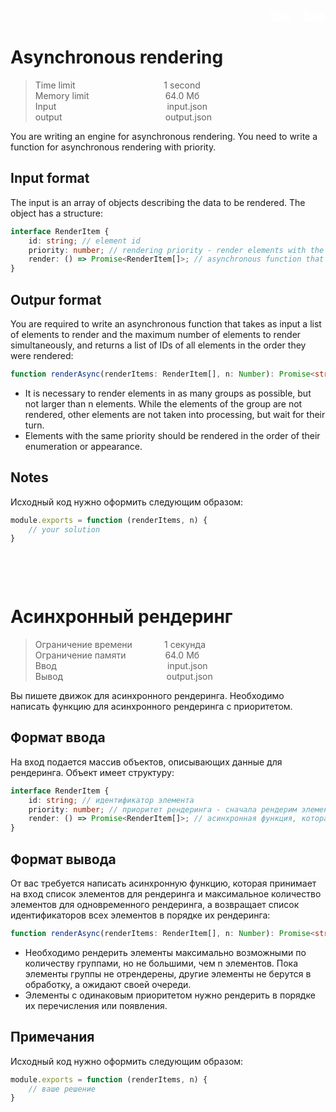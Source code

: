 <div style="display: flex; justify-content: flex-end; align-items: center; gap: 4px; width: 100%; font-size: 20px; font-weight: 700; color: white;">
<a style="color: white;" href="#en">Eng</a>
<span style="font-size: 18px; font-weight: 500;">|</span>
<a style="color: white;" href="#ru">Rus</a>
</div>

<div id="en"></div>

# **Asynchronous rendering**

> Time limit&nbsp;&nbsp;&nbsp;&nbsp;&nbsp;&nbsp;&nbsp;&nbsp;&nbsp;&nbsp;&nbsp;&nbsp;&nbsp;&nbsp;&nbsp;&nbsp;&nbsp;&nbsp;&nbsp;&nbsp;&nbsp;&nbsp;&nbsp;&nbsp;&nbsp;&nbsp;&nbsp;&nbsp;&nbsp;&nbsp;&nbsp;&nbsp;&nbsp;&nbsp;&nbsp;&nbsp;1 second  
> Memory limit&nbsp;&nbsp;&nbsp;&nbsp;&nbsp;&nbsp;&nbsp;&nbsp;&nbsp;&nbsp;&nbsp;&nbsp;&nbsp;&nbsp;&nbsp;&nbsp;&nbsp;&nbsp;&nbsp;&nbsp;&nbsp;&nbsp;&nbsp;&nbsp;&nbsp;&nbsp;&nbsp;&nbsp;&nbsp;&nbsp;&nbsp;64.0 Мб  
> Input&nbsp;&nbsp;&nbsp;&nbsp;&nbsp;&nbsp;&nbsp;&nbsp;&nbsp;&nbsp;&nbsp;&nbsp;&nbsp;&nbsp;&nbsp;&nbsp;&nbsp;&nbsp;&nbsp;&nbsp;&nbsp;&nbsp;&nbsp;&nbsp;&nbsp;&nbsp;&nbsp;&nbsp;&nbsp;&nbsp;&nbsp;&nbsp;&nbsp;&nbsp;&nbsp;&nbsp;&nbsp;&nbsp;&nbsp;&nbsp;&nbsp;&nbsp;&nbsp;&nbsp;&nbsp;input.json  
> output&nbsp;&nbsp;&nbsp;&nbsp;&nbsp;&nbsp;&nbsp;&nbsp;&nbsp;&nbsp;&nbsp;&nbsp;&nbsp;&nbsp;&nbsp;&nbsp;&nbsp;&nbsp;&nbsp;&nbsp;&nbsp;&nbsp;&nbsp;&nbsp;&nbsp;&nbsp;&nbsp;&nbsp;&nbsp;&nbsp;&nbsp;&nbsp;&nbsp;&nbsp;&nbsp;&nbsp;&nbsp;&nbsp;&nbsp;&nbsp;&nbsp;&nbsp;output.json
  
You are writing an engine for asynchronous rendering. You need to write a function for asynchronous rendering with priority.

## **Input format**
The input is an array of objects describing the data to be rendered. The object has a structure:

```ts
interface RenderItem {
    id: string; // element id
    priority: number; // rendering priority - render elements with the highest priority first
    render: () => Promise<RenderItem[]>; // asynchronous function that renders the current element and returns a list of nested elements to render or null
}
```
## **Outpur format**
You are required to write an asynchronous function that takes as input a list of elements to render and the maximum number of elements to render simultaneously, and returns a list of IDs of all elements in the order they were rendered:

```ts
function renderAsync(renderItems: RenderItem[], n: Number): Promise<string[]>;
```
- It is necessary to render elements in as many groups as possible, but not larger than n elements. While the elements of the group are not rendered, other elements are not taken into processing, but wait for their turn.
- Elements with the same priority should be rendered in the order of their enumeration or appearance.

## **Notes**
Исходный код нужно оформить следующим образом:
``` js
module.exports = function (renderItems, n) {  
    // your solution
}
```

<div id="ru" style="margin-top: 100px"></div>

# **Асинхронный рендеринг**

> Ограничение времени&nbsp;&nbsp;&nbsp;&nbsp;&nbsp;&nbsp;&nbsp;&nbsp;&nbsp;&nbsp;&nbsp;&nbsp;&nbsp;1 секунда  
> Ограничение памяти&nbsp;&nbsp;&nbsp;&nbsp;&nbsp;&nbsp;&nbsp;&nbsp;&nbsp;&nbsp;&nbsp;&nbsp;&nbsp;&nbsp;&nbsp;&nbsp;64.0 Мб  
> Ввод&nbsp;&nbsp;&nbsp;&nbsp;&nbsp;&nbsp;&nbsp;&nbsp;&nbsp;&nbsp;&nbsp;&nbsp;&nbsp;&nbsp;&nbsp;&nbsp;&nbsp;&nbsp;&nbsp;&nbsp;&nbsp;&nbsp;&nbsp;&nbsp;&nbsp;&nbsp;&nbsp;&nbsp;&nbsp;&nbsp;&nbsp;&nbsp;&nbsp;&nbsp;&nbsp;&nbsp;&nbsp;&nbsp;&nbsp;&nbsp;&nbsp;&nbsp;&nbsp;&nbsp;&nbsp;input.json  
> Вывод&nbsp;&nbsp;&nbsp;&nbsp;&nbsp;&nbsp;&nbsp;&nbsp;&nbsp;&nbsp;&nbsp;&nbsp;&nbsp;&nbsp;&nbsp;&nbsp;&nbsp;&nbsp;&nbsp;&nbsp;&nbsp;&nbsp;&nbsp;&nbsp;&nbsp;&nbsp;&nbsp;&nbsp;&nbsp;&nbsp;&nbsp;&nbsp;&nbsp;&nbsp;&nbsp;&nbsp;&nbsp;&nbsp;&nbsp;&nbsp;&nbsp;&nbsp;output.json
  
Вы пишете движок для асинхронного рендеринга. Необходимо написать функцию для асинхронного рендеринга с приоритетом.

## **Формат ввода**
На вход подается массив объектов, описывающих данные для рендеринга. Объект имеет структуру:

```ts
interface RenderItem {
    id: string; // идентификатор элемента
    priority: number; // приоритет рендеринга - сначала рендерим элементы с наибольшим приоритетом
    render: () => Promise<RenderItem[]>; // асинхронная функция, которая выполняет рендеринг текущего элемента и возвращает список вложенных элементов для рендеринга либо null
}
```
## **Формат вывода**
От вас требуется написать асинхронную функцию, которая принимает на вход список элементов для рендеринга и максимальное количество элементов для одновременного рендеринга, а возвращает список идентификаторов всех элементов в порядке их рендеринга:

```ts
function renderAsync(renderItems: RenderItem[], n: Number): Promise<string[]>;
```
- Необходимо рендерить элементы максимально возможными по количеству группами, но не большими, чем n элементов. Пока элементы группы не отрендерены, другие элементы не берутся в обработку, а ожидают своей очереди.
- Элементы с одинаковым приоритетом нужно рендерить в порядке их перечисления или появления.

## **Примечания**
Исходный код нужно оформить следующим образом:
``` js
module.exports = function (renderItems, n) {  
    // ваше решение
}
```